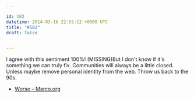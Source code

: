 ```yaml
---

id: 182
datetime: 2014-03-16 22:55:12 +0000 UTC
title: "#182"
draft: false


---
```


I agree with this sentiment 100%! (MISSING)But I don't know if it's something we can truly fix. Communities will always be a little closed. Unless maybe remove personal identity from the web. Throw us back to the 90s. 

 
 * [Worse – Marco.org](http://www.marco.org/2014/03/15/worse)


